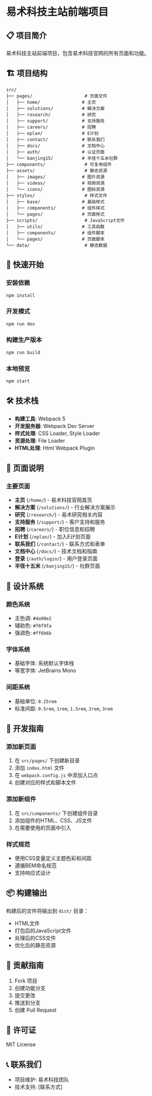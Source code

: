 # 易术科技主站前端项目

## 📋 项目简介

易术科技主站前端项目，包含易术科技官网的所有页面和功能。

## 🏗️ 项目结构

```
src/
├── pages/                    # 页面文件
│   ├── home/                # 主页
│   ├── solutions/           # 解决方案
│   ├── research/            # 研究
│   ├── support/             # 支持服务
│   ├── careers/             # 招聘
│   ├── eplan/               # E计划
│   ├── contact/             # 联系我们
│   ├── docs/                # 文档中心
│   ├── auth/                # 认证页面
│   └── banjing15/           # 半径十五米社群
├── components/               # 可复用组件
├── assets/                   # 静态资源
│   ├── images/              # 图片资源
│   ├── videos/              # 视频资源
│   └── icons/               # 图标资源
├── styles/                   # 样式文件
│   ├── base/                # 基础样式
│   ├── components/          # 组件样式
│   └── pages/               # 页面样式
├── scripts/                  # JavaScript文件
│   ├── utils/               # 工具函数
│   ├── components/          # 组件脚本
│   └── pages/               # 页面脚本
└── data/                     # 静态数据
```

## 🚀 快速开始

### 安装依赖
```bash
npm install
```

### 开发模式
```bash
npm run dev
```

### 构建生产版本
```bash
npm run build
```

### 本地预览
```bash
npm start
```

## 🛠️ 技术栈

- **构建工具**: Webpack 5
- **开发服务器**: Webpack Dev Server
- **样式处理**: CSS Loader, Style Loader
- **资源处理**: File Loader
- **HTML处理**: Html Webpack Plugin

## 📱 页面说明

### 主要页面
- **主页** (`/home/`) - 易术科技官网首页
- **解决方案** (`/solutions/`) - 行业解决方案展示
- **研究** (`/research/`) - 易术研究相关内容
- **支持服务** (`/support/`) - 客户支持和服务
- **招聘** (`/careers/`) - 职位信息和招聘
- **E计划** (`/eplan/`) - 加入E计划页面
- **联系我们** (`/contact/`) - 联系方式和表单
- **文档中心** (`/docs/`) - 技术文档和指南
- **登录** (`/auth/login/`) - 用户登录页面
- **半径十五米** (`/banjing15/`) - 社群页面

## 🎨 设计系统

### 颜色系统
- 主色调: `#4a90e2`
- 辅助色: `#f8f9fa`
- 强调色: `#ff6b6b`

### 字体系统
- 基础字体: 系统默认字体栈
- 等宽字体: JetBrains Mono

### 间距系统
- 基础单位: `0.25rem`
- 标准间距: `0.5rem`, `1rem`, `1.5rem`, `2rem`, `3rem`

## 🔧 开发指南

### 添加新页面
1. 在 `src/pages/` 下创建新目录
2. 添加 `index.html` 文件
3. 在 `webpack.config.js` 中添加入口点
4. 创建对应的样式和脚本文件

### 添加新组件
1. 在 `src/components/` 下创建组件目录
2. 添加组件的HTML、CSS、JS文件
3. 在需要使用的页面中引入

### 样式规范
- 使用CSS变量定义主题色彩和间距
- 遵循BEM命名规范
- 支持响应式设计

## 📦 构建输出

构建后的文件将输出到 `dist/` 目录：
- HTML文件
- 打包后的JavaScript文件
- 处理后的CSS文件
- 优化后的静态资源

## 🤝 贡献指南

1. Fork 项目
2. 创建功能分支
3. 提交更改
4. 推送到分支
5. 创建 Pull Request

## 📄 许可证

MIT License

## 📞 联系我们

- 项目维护: 易术科技团队
- 技术支持: [联系方式] 